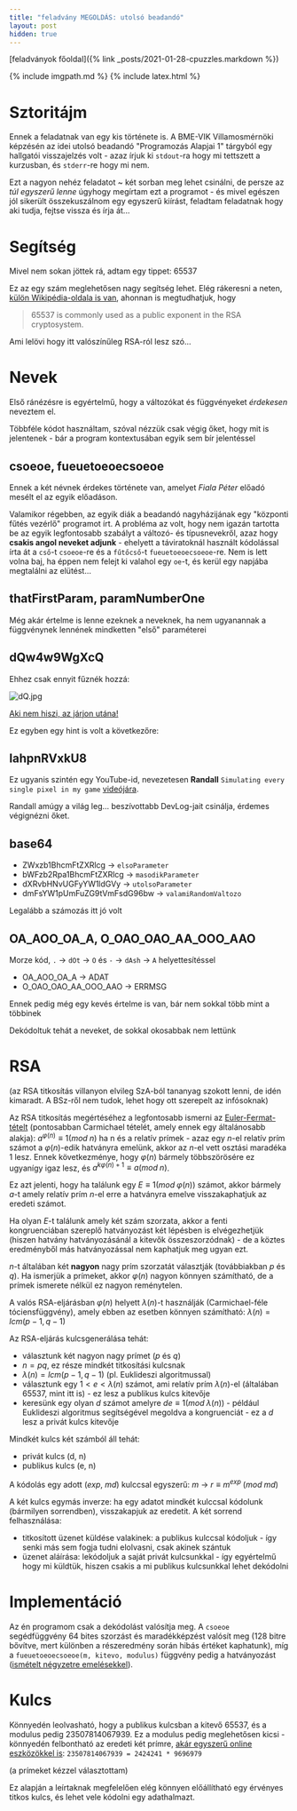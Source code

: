 ```yaml
---
title: "feladvány MEGOLDÁS: utolsó beadandó"
layout: post
hidden: true
---
```


[feladványok főoldal]({% link _posts/2021-01-28-cpuzzles.markdown %})

{% include imgpath.md %}
{% include latex.html %}

# Sztoritájm

Ennek a feladatnak van egy kis története is. A BME-VIK Villamosmérnöki képzésén az idei utolsó beadandó "Programozás Alapjai 1" tárgyból egy hallgatói visszajelzés volt - azaz írjuk ki `stdout`-ra hogy mi tettszett a kurzusban, és `stderr`-re hogy mi nem.

Ezt a nagyon nehéz feladatot ~ két sorban meg lehet csinálni, de persze az *túl egyszerű lenne* úgyhogy megírtam ezt a programot - és mivel egészen jól sikerült összekuszálnom egy egyszerű kiírást, feladtam feladatnak hogy aki tudja, fejtse vissza és írja át...

# Segítség

Mivel nem sokan jöttek rá, adtam egy tippet: 65537

Ez az egy szám meglehetősen nagy segítség lehet. Elég rákeresni a neten, [külön Wikipédia-oldala is van](https://en.wikipedia.org/wiki/65,537), ahonnan is megtudhatjuk, hogy
>65537 is commonly used as a public exponent in the RSA cryptosystem.

Ami lelövi hogy itt valószínűleg RSA-ról lesz szó...

# Nevek

Első ránézésre is egyértelmű, hogy a változókat és függvényeket *érdekesen* neveztem el. 

Többféle kódot használtam, szóval nézzük csak végig őket, hogy mit is jelentenek - bár a program kontextusában egyik sem bír jelentéssel

## csoeoe, fueuetoeoecsoeoe

Ennek a két névnek érdekes története van, amelyet *Fiala Péter* előadó mesélt el az egyik előadáson.

Valamikor régebben, az egyik diák a beadandó nagyházijának egy "központi fűtés vezérlő" programot írt. A probléma az volt, hogy nem igazán tartotta be az egyik legfontosabb szabályt a változó- és típusnevekről, azaz hogy **csakis angol neveket adjunk** - ehelyett a táviratoknál használt kódolással írta át a `cső`-t `csoeoe`-re és a `fűtőcső`-t `fueuetoeoecsoeoe`-re. Nem is lett volna baj, ha éppen nem felejt ki valahol egy `oe`-t, és kerül egy napjába megtalálni az elütést...

## thatFirstParam, paramNumberOne
Még akár értelme is lenne ezeknek a neveknek, ha nem ugyanannak a függvénynek lennének mindketten "első" paraméterei

## dQw4w9WgXcQ

Ehhez csak ennyit fűznék hozzá:

![dQ.jpg]({{imgpath}}/dQ.jpg)

[Aki nem hiszi, az járjon utána!](https:///youtube.com/watch?v=dQw4w9WgXcQ)

Ez egyben egy hint is volt a következőre:

## lahpnRVxkU8
Ez ugyanis szintén egy YouTube-id, nevezetesen **Randall** `Simulating every single pixel in my game` [videójára](https://www.youtube.com/watch?v=lahpnRVxkU8).

Randall amúgy a világ leg... beszívottabb DevLog-jait csinálja, érdemes végignézni őket.

## base64

- ZWxzb1BhcmFtZXRlcg -> `elsoParameter`
- bWFzb2Rpa1BhcmFtZXRlcg -> `masodikParameter`
- dXRvbHNvUGFyYW1ldGVy -> `utolsoParameter`
- dmFsYW1pUmFuZG9tVmFsdG96bw -> 
`valamiRandomValtozo`

Legalább a számozás itt jó volt

## OA_AOO_OA_A, O_OAO_OAO_AA_OOO_AAO

Morze kód, `.` -> `dOt` -> `O` és `-` -> `dAsh` -> `A` helyettesítéssel

- OA_AOO_OA_A -> ADAT
- O_OAO_OAO_AA_OOO_AAO -> ERRMSG

Ennek pedig még egy kevés értelme is van, bár nem sokkal több mint a többinek

Dekódoltuk tehát a neveket, de sokkal okosabbak nem lettünk

# RSA

(az RSA titkosítás villanyon elvileg SzA-ból tananyag szokott lenni, de idén kimaradt. A BSz-ről nem tudok, lehet hogy ott szerepelt az infósoknak)

Az RSA titkosítás megértéséhez a legfontosabb ismerni az [Euler-Fermat-tételt](https://en.wikipedia.org/wiki/Euler%27s_theorem) (pontosabban Carmichael tételét, amely ennek egy általánosabb alakja):
$a^{\varphi (n)}\equiv 1 (mod\;n)$ ha n és a relatív prímek - azaz egy $n$-el relatív prím számot a $\varphi(n)$-edik hatványra emelünk, akkor az $n$-el vett osztási maradéka 1 lesz. Ennek következménye, hogy $\varphi(n)$ bármely többszörösére ez ugyanígy igaz lesz, és $a^{k\varphi (n)+1}\equiv a (mod\;n)$. 

Ez azt jelenti, hogy ha találunk egy $E\equiv 1 (mod\;\varphi(n))$ számot, akkor bármely $a$-t amely relatív prím $n$-el erre a hatványra emelve visszakaphatjuk az eredeti számot.

Ha olyan $E$-t találunk amely két szám szorzata, akkor a fenti kongruenciában szereplő hatványozást két lépésben is elvégezhetjük (hiszen hatvány hatványozásánál a kitevők összeszorzódnak) - de a köztes eredményből más hatványozással nem kaphatjuk meg ugyan ezt.

$n$-t általában két **nagyon** nagy prím szorzatát választják (továbbiakban $p$ és $q$). Ha ismerjük a prímeket, akkor $\varphi(n)$ nagyon könnyen számítható, de a prímek ismerete nélkül ez nagyon reménytelen.

A valós RSA-eljárásban $\varphi(n)$ helyett $\lambda(n)$-t használják (Carmichael-féle tóciensfüggvény), amely ebben az esetben könnyen számítható: $\lambda(n)=lcm(p-1, q-1)$

Az RSA-eljárás kulcsgenerálása tehát:
- választunk két nagyon nagy prímet ($p$ és $q$)
- $n=pq$, ez része mindkét titkosítási kulcsnak
- $\lambda(n)=lcm(p-1, q-1)$ (pl. Euklideszi algoritmussal)
- választunk egy $1< e <\lambda(n)$ számot, ami relatív prím $\lambda(n)$-el (általában 65537, mint itt is) - ez lesz a publikus kulcs kitevője
- keresünk egy olyan $d$ számot amelyre $de\equiv 1(mod\;\lambda(n))$ - például Euklideszi algoritmus segítségével megoldva a kongruenciát - ez a $d$ lesz a privát kulcs kitevője

Mindkét kulcs két számból áll tehát:
- privát kulcs (d, n)
- publikus kulcs (e, n)

A kódolás egy adott ($exp$, $md$) kulccsal egyszerű: $m$ -> $r\equiv m^{exp}\;(mod\;md)$

A két kulcs egymás inverze: ha egy adatot mindkét kulccsal kódolunk (bármilyen sorrendben), visszakapjuk az eredetit. A két sorrend felhasználása:
- titkosított üzenet küldése valakinek: a publikus kulccsal kódoljuk - így senki más sem fogja tudni elolvasni, csak akinek szántuk
- üzenet aláírása: lekódoljuk a saját privát kulcsunkkal - így egyértelmű hogy mi küldtük, hiszen csakis a mi publikus kulcsunkkal lehet dekódolni

# Implementáció

Az én programom csak a dekódolást valósítja meg. A `csoeoe` segédfüggvény 64 bites szorzást és maradékképzést valósít meg (128 bitre bővítve, mert különben a részeredmény során hibás értéket kaphatunk), míg a `fueuetoeoecsoeoe(m, kitevo, modulus)` függvény pedig a hatványozást ([ismételt négyzetre emelésekkel](https://en.wikipedia.org/wiki/Exponentiation_by_squaring)).

# Kulcs

Könnyedén leolvasható, hogy a publikus kulcsban a kitevő 65537, és a modulus pedig 23507814067939. Ez a modulus pedig meglehetősen kicsi - könnyedén felbontható az eredeti két prímre, [akár egyszerű online eszközökkel is](https://www.numberempire.com/numberfactorizer.php?number=23507814067939&_p1=2193): `23507814067939 = 2424241 * 9696979`

(a prímeket kézzel választottam)

Ez alapján a leírtaknak megfelelően elég könnyen előállítható egy érvényes titkos kulcs, és lehet vele kódolni egy adathalmazt.